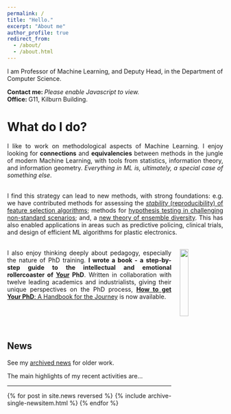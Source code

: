 ```yaml
---
permalink: /
title: "Hello."
excerpt: "About me"
author_profile: true
redirect_from: 
  - /about/
  - /about.html
---
```


I am Professor of Machine Learning, and Deputy Head, in the Department of Computer Science.

<b>Contact me: </b><font id="email" style="display:inline;"><noscript><i>Please enable Javascript to view.</i></noscript></font><br>
<b>Office: </b>G11, Kilburn Building.

<script>
    emailScramble = new scrambledString(document.getElementById('email'),
        'emailScramble', '.se.beanwnuna.@rvchtrkoiagcm',
        [5, 18, 17, 22, 6, 20, 1, 10, 9, 14, 26, 4, 23, 25, 11, 7, 2, 15, 16, 19, 21, 27, 8, 3, 13, 0, 24, 12]);
</script>





What do I do?
======
<div style="text-align: justify;">
I like to work on methodological aspects of Machine Learning.
I enjoy looking for <b>connections</b> and <b>equivalencies</b> between methods in the jungle of modern Machine Learning, with tools from statistics, information theory, and information geometry.  <i>Everything in ML is, ultimately, a special case of something else</i>.<br><br>

I find this strategy can lead to new methods, with strong foundations: e.g. we have contributed methods for assessing the <a href="https://www.jmlr.org/papers/volume18/17-514/17-514.pdf"><i>stability</i> (reproducibility) of feature selection algorithms</a>; methods for <a href="https://profgavinbrown.github.io/files/sechidis2014hypothesis.pdf">hypothesis testing in challenging non-standard scenarios</a>; and, a <a href="https://jmlr.org/papers/volume24/23-0041/23-0041.pdf">new theory of ensemble diversity</a>.
This has also enabled applications in areas such as predictive policing, clinical trials, and design of efficient ML algorithms for plastic electronics.<br><br>




<p style="padding-top: 0px; vertical-align: top; text-align: justify;">
  <a href="{{ base_path }}/howtogetyourphd/">
    <img src="https://cdn.waterstones.com/bookjackets/large/9780/1988/9780198866923.jpg"
         style="width:20%; min-width:1cm; align:center; vertical-align:top; float:right; margin-left:20px;  margin-bottom:10px; margin-top:0px;" />
  </a>
  I also enjoy thinking deeply about pedagogy, especially the nature of PhD training.
  <b>I wrote a book - a step-by-step guide to the intellectual and emotional rollercoaster of <u>Your</u> PhD</b>.
  Written in collaboration with twelve leading academics and industrialists, giving their unique perspectives on the PhD process,
  <a href="{{ base_path }}/howtogetyourphd/"><b>How to get Your PhD</b>: A Handbook for the Journey</a> is now available.
</p>

<br>
<br>
<br>

<h2>News</h2>

See my <a href="{{ base_path }}/archivednews">archived news</a> for older work.

The main highlights of my recent activities are...
<hr>

{% for post in site.news reversed %}
  {% include archive-single-newsitem.html %}
{% endfor %}


<br><br><br>

<a href="https://clustrmaps.com/site/1bo05" title="Visit tracker">
  <img width=5px src="//www.clustrmaps.com/map_v2.png?d=3Zlt0peoQN6NYFbwQbkDh9TnsM6OXl0rAFqoYZe9c9I&cl=ffffff">
</a>


